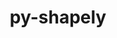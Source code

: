 ---
title: "py-shapely"
layout: cache
categories: [package, develop]
meta: {"versions": ["1.8.5", "2.0.1"], "compilers": ["gcc@=11.3.0", "gcc@=7.3.1"], "oss": ["amzn2", "ubuntu22.04"], "platforms": ["linux"], "targets": ["ivybridge", "x86_64_v3", "x86_64_v4"], "stacks": ["ml-linux-x86_64-cpu", "ml-linux-x86_64-cuda"], "num_specs": 16, "num_specs_by_stack": {"ml-linux-x86_64-cuda": 3, "ml-linux-x86_64-cpu": 3}}
spec_details: [{"hash": "4foh66uykqslxdg762isads3prycv6vw", "compiler": "gcc@=7.3.1", "versions": ["1.8.5"], "os": "amzn2", "platform": "linux", "target": "ivybridge", "variants": ["build_system=python_pip"], "stacks": [], "size": "-", "tarball": "https://binaries.spack.io/develop/build_cache/linux-amzn2-ivybridge/gcc-7.3.1/py-shapely-1.8.5/linux-amzn2-ivybridge-gcc-7.3.1-py-shapely-1.8.5-4foh66uykqslxdg762isads3prycv6vw.spack"}, {"hash": "riktvxxbfmydi6r6feyijtleunoazalf", "compiler": "gcc@=7.3.1", "versions": ["1.8.5"], "os": "amzn2", "platform": "linux", "target": "ivybridge", "variants": ["build_system=python_pip"], "stacks": [], "size": "-", "tarball": "https://binaries.spack.io/develop/build_cache/linux-amzn2-ivybridge/gcc-7.3.1/py-shapely-1.8.5/linux-amzn2-ivybridge-gcc-7.3.1-py-shapely-1.8.5-riktvxxbfmydi6r6feyijtleunoazalf.spack"}, {"hash": "f335sukzl666o5sx24i5dpnzv6k5ypvv", "compiler": "gcc@=7.3.1", "versions": ["1.8.5"], "os": "amzn2", "platform": "linux", "target": "ivybridge", "variants": ["build_system=python_pip"], "stacks": [], "size": "-", "tarball": "https://binaries.spack.io/develop/build_cache/linux-amzn2-ivybridge/gcc-7.3.1/py-shapely-1.8.5/linux-amzn2-ivybridge-gcc-7.3.1-py-shapely-1.8.5-f335sukzl666o5sx24i5dpnzv6k5ypvv.spack"}, {"hash": "wok2evba5z7yz7oku2pa2fzzeyplfvts", "compiler": "gcc@=7.3.1", "versions": ["1.8.5"], "os": "amzn2", "platform": "linux", "target": "x86_64_v3", "variants": ["build_system=python_pip"], "stacks": [], "size": "-", "tarball": "https://binaries.spack.io/develop/build_cache/linux-amzn2-x86_64_v3/gcc-7.3.1/py-shapely-1.8.5/linux-amzn2-x86_64_v3-gcc-7.3.1-py-shapely-1.8.5-wok2evba5z7yz7oku2pa2fzzeyplfvts.spack"}, {"hash": "62rl745sz4r7ocyfupmdy2jkbh7rvaot", "compiler": "gcc@=7.3.1", "versions": ["1.8.5"], "os": "amzn2", "platform": "linux", "target": "x86_64_v3", "variants": [], "stacks": [], "size": "-", "tarball": "https://binaries.spack.io/develop/build_cache/linux-amzn2-x86_64_v3/gcc-7.3.1/py-shapely-1.8.5/linux-amzn2-x86_64_v3-gcc-7.3.1-py-shapely-1.8.5-62rl745sz4r7ocyfupmdy2jkbh7rvaot.spack"}, {"hash": "ldw3whqiz7oczkuzy5fle7othhgucqsb", "compiler": "gcc@=7.3.1", "versions": ["1.8.5"], "os": "amzn2", "platform": "linux", "target": "x86_64_v3", "variants": ["build_system=python_pip"], "stacks": [], "size": "-", "tarball": "https://binaries.spack.io/develop/build_cache/linux-amzn2-x86_64_v3/gcc-7.3.1/py-shapely-1.8.5/linux-amzn2-x86_64_v3-gcc-7.3.1-py-shapely-1.8.5-ldw3whqiz7oczkuzy5fle7othhgucqsb.spack"}, {"hash": "kxl34pcwjbm4ynd3e3o3crm5xcqviqqf", "compiler": "gcc@=7.3.1", "versions": ["1.8.5"], "os": "amzn2", "platform": "linux", "target": "x86_64_v3", "variants": ["build_system=python_pip"], "stacks": [], "size": "-", "tarball": "https://binaries.spack.io/develop/build_cache/linux-amzn2-x86_64_v3/gcc-7.3.1/py-shapely-1.8.5/linux-amzn2-x86_64_v3-gcc-7.3.1-py-shapely-1.8.5-kxl34pcwjbm4ynd3e3o3crm5xcqviqqf.spack"}, {"hash": "pnilsf5zhhjio7cvw3q5fdixgtrw2o6p", "compiler": "gcc@=7.3.1", "versions": ["1.8.5"], "os": "amzn2", "platform": "linux", "target": "x86_64_v3", "variants": ["build_system=python_pip"], "stacks": [], "size": "-", "tarball": "https://binaries.spack.io/develop/build_cache/linux-amzn2-x86_64_v3/gcc-7.3.1/py-shapely-1.8.5/linux-amzn2-x86_64_v3-gcc-7.3.1-py-shapely-1.8.5-pnilsf5zhhjio7cvw3q5fdixgtrw2o6p.spack"}, {"hash": "o7dkc35aaragfwtfvfaqmbrut32ba4gd", "compiler": "gcc@=7.3.1", "versions": ["1.8.5"], "os": "amzn2", "platform": "linux", "target": "x86_64_v3", "variants": [], "stacks": [], "size": "-", "tarball": "https://binaries.spack.io/develop/build_cache/linux-amzn2-x86_64_v3/gcc-7.3.1/py-shapely-1.8.5/linux-amzn2-x86_64_v3-gcc-7.3.1-py-shapely-1.8.5-o7dkc35aaragfwtfvfaqmbrut32ba4gd.spack"}, {"hash": "vsdkvfwd6qu5vpex7mbv27rmle56vvb6", "compiler": "gcc@=7.3.1", "versions": ["1.8.5"], "os": "amzn2", "platform": "linux", "target": "x86_64_v3", "variants": ["build_system=python_pip"], "stacks": [], "size": "-", "tarball": "https://binaries.spack.io/develop/build_cache/linux-amzn2-x86_64_v3/gcc-7.3.1/py-shapely-1.8.5/linux-amzn2-x86_64_v3-gcc-7.3.1-py-shapely-1.8.5-vsdkvfwd6qu5vpex7mbv27rmle56vvb6.spack"}, {"hash": "wvv6r2eouqdv6tsfa2y3ldgarotfbw5a", "compiler": "gcc@=7.3.1", "versions": ["1.8.5"], "os": "amzn2", "platform": "linux", "target": "x86_64_v3", "variants": ["build_system=python_pip"], "stacks": [], "size": "-", "tarball": "https://binaries.spack.io/develop/build_cache/linux-amzn2-x86_64_v3/gcc-7.3.1/py-shapely-1.8.5/linux-amzn2-x86_64_v3-gcc-7.3.1-py-shapely-1.8.5-wvv6r2eouqdv6tsfa2y3ldgarotfbw5a.spack"}, {"hash": "n5jcocbb7c5kig3ctg55xb6dquj2wgpv", "compiler": "gcc@=7.3.1", "versions": ["1.8.5"], "os": "amzn2", "platform": "linux", "target": "x86_64_v4", "variants": [], "stacks": [], "size": "-", "tarball": "https://binaries.spack.io/develop/build_cache/linux-amzn2-x86_64_v4/gcc-7.3.1/py-shapely-1.8.5/linux-amzn2-x86_64_v4-gcc-7.3.1-py-shapely-1.8.5-n5jcocbb7c5kig3ctg55xb6dquj2wgpv.spack"}, {"hash": "j2kxa5px4al5q5ecgslxf3kjsmlv2hgl", "compiler": "gcc@=11.3.0", "versions": ["2.0.1"], "os": "ubuntu22.04", "platform": "linux", "target": "x86_64_v3", "variants": ["build_system=python_pip"], "stacks": ["ml-linux-x86_64-cuda"], "size": "-", "tarball": "https://binaries.spack.io/develop/build_cache/linux-ubuntu22.04-x86_64_v3/gcc-11.3.0/py-shapely-2.0.1/linux-ubuntu22.04-x86_64_v3-gcc-11.3.0-py-shapely-2.0.1-j2kxa5px4al5q5ecgslxf3kjsmlv2hgl.spack"}, {"hash": "6zijgxqbejkxuzkmvjkdkspthdcuovfk", "compiler": "gcc@=11.3.0", "versions": ["2.0.1"], "os": "ubuntu22.04", "platform": "linux", "target": "x86_64_v3", "variants": ["build_system=python_pip"], "stacks": ["ml-linux-x86_64-cpu", "ml-linux-x86_64-cuda"], "size": "-", "tarball": "https://binaries.spack.io/develop/build_cache/linux-ubuntu22.04-x86_64_v3/gcc-11.3.0/py-shapely-2.0.1/linux-ubuntu22.04-x86_64_v3-gcc-11.3.0-py-shapely-2.0.1-6zijgxqbejkxuzkmvjkdkspthdcuovfk.spack"}, {"hash": "z2mhjldu5w34iiojf6uqhvnux5tgstlh", "compiler": "gcc@=11.3.0", "versions": ["2.0.1"], "os": "ubuntu22.04", "platform": "linux", "target": "x86_64_v3", "variants": ["build_system=python_pip"], "stacks": ["ml-linux-x86_64-cpu"], "size": "-", "tarball": "https://binaries.spack.io/develop/build_cache/linux-ubuntu22.04-x86_64_v3/gcc-11.3.0/py-shapely-2.0.1/linux-ubuntu22.04-x86_64_v3-gcc-11.3.0-py-shapely-2.0.1-z2mhjldu5w34iiojf6uqhvnux5tgstlh.spack"}, {"hash": "7dqy2luqvzwrnnxakwhagu5bb6yaho57", "compiler": "gcc@=11.3.0", "versions": ["2.0.1"], "os": "ubuntu22.04", "platform": "linux", "target": "x86_64_v3", "variants": ["build_system=python_pip"], "stacks": ["ml-linux-x86_64-cpu", "ml-linux-x86_64-cuda"], "size": "-", "tarball": "https://binaries.spack.io/develop/build_cache/linux-ubuntu22.04-x86_64_v3/gcc-11.3.0/py-shapely-2.0.1/linux-ubuntu22.04-x86_64_v3-gcc-11.3.0-py-shapely-2.0.1-7dqy2luqvzwrnnxakwhagu5bb6yaho57.spack"}]
---